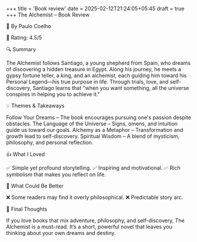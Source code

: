 +++
title = 'Book review'
date = 2025-02-12T21:24:05+05:45
draft = true
+++
The Alchemist – Book Review

📖 By Paulo Coelho

🌟 Rating: 4.5/5

🔍 Summary

The Alchemist follows Santiago, a young shepherd from Spain, who dreams of discovering a hidden treasure in Egypt. Along his journey, he meets a gypsy fortune teller, a king, and an alchemist, each guiding him toward his Personal Legend—his true purpose in life. Through trials, love, and self-discovery, Santiago learns that "when you want something, all the universe conspires in helping you to achieve it."

💡 Themes & Takeaways

Follow Your Dreams – The book encourages pursuing one's passion despite obstacles.
The Language of the Universe – Signs, omens, and intuition guide us toward our goals.
Alchemy as a Metaphor – Transformation and growth lead to self-discovery.
Spiritual Wisdom – A blend of mysticism, philosophy, and personal reflection.

👍 What I Loved

✅ Simple yet profound storytelling.
✅ Inspiring and motivational.
✅ Rich symbolism that makes you reflect on life.

🤔 What Could Be Better

❌ Some readers may find it overly philosophical.
❌ Predictable story arc.

📌 Final Thoughts

If you love books that mix adventure, philosophy, and self-discovery, The Alchemist is a must-read. It’s a short, powerful novel that leaves you thinking about your own dreams and destiny.
